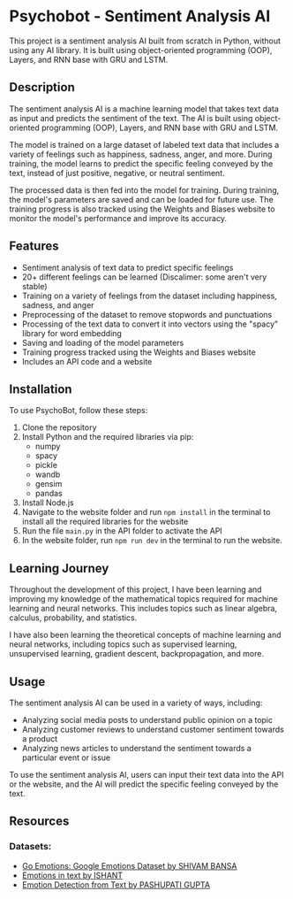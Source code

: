 # Psychobot - Sentiment Analysis AI

This project is a sentiment analysis AI built from scratch in Python, without using any AI library. It is built using object-oriented programming (OOP), Layers, and RNN base with GRU and LSTM.

## Description

The sentiment analysis AI is a machine learning model that takes text data as input and predicts the sentiment of the text. The AI is built using object-oriented programming (OOP), Layers, and RNN base with GRU and LSTM.

The model is trained on a large dataset of labeled text data that includes a variety of feelings such as happiness, sadness, anger, and more. During training, the model learns to predict the specific feeling conveyed by the text, instead of just positive, negative, or neutral sentiment.

The processed data is then fed into the model for training. During training, the model's parameters are saved and can be loaded for future use. The training progress is also tracked using the Weights and Biases website to monitor the model's performance and improve its accuracy.

## Features

- Sentiment analysis of text data to predict specific feelings
- 20+ different feelings can be learned (Discalimer: some aren't very stable)
- Training on a variety of feelings from the dataset including happiness, sadness, and anger
- Preprocessing of the dataset to remove stopwords and punctuations
- Processing of the text data to convert it into vectors using the "spacy" library for word embedding
- Saving and loading of the model parameters
- Training progress tracked using the Weights and Biases website
- Includes an API code and a website

## Installation

To use PsychoBot, follow these steps:

1. Clone the repository
2. Install Python and the required libraries via pip:
   - numpy
   - spacy
   - pickle
   - wandb
   - gensim
   - pandas
3. Install Node.js
4. Navigate to the website folder and run `npm install` in the terminal to install all the required libraries for the website
5. Run the file `main.py` in the API folder to activate the API
6. In the website folder, run `npm run dev` in the terminal to run the website.

## Learning Journey

Throughout the development of this project, I have been learning and improving my knowledge of the mathematical topics required for machine learning and neural networks. This includes topics such as linear algebra, calculus, probability, and statistics.

I have also been learning the theoretical concepts of machine learning and neural networks, including topics such as supervised learning, unsupervised learning, gradient descent, backpropagation, and more.

## Usage

The sentiment analysis AI can be used in a variety of ways, including:

- Analyzing social media posts to understand public opinion on a topic
- Analyzing customer reviews to understand customer sentiment towards a product
- Analyzing news articles to understand the sentiment towards a particular event or issue

To use the sentiment analysis AI, users can input their text data into the API or the website, and the AI will predict the specific feeling conveyed by the text.

## Resources

### Datasets:

- [Go Emotions: Google Emotions Dataset by SHIVAM BANSA](https://www.kaggle.com/datasets/shivamb/go-emotions-google-emotions-dataset)
- [Emotions in text by ISHANT](https://www.kaggle.com/datasets/ishantjuyal/emotions-in-text)
- [Emotion Detection from Text by PASHUPATI GUPTA](https://www.kaggle.com/datasets/pashupatigupta/emotion-detection-from-text)
